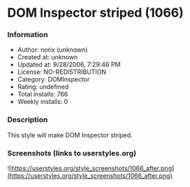 # DOM Inspector striped (1066)

### Information
- Author: norix (unknown)
- Created at: unknown
- Updated at: 9/28/2006, 7:29:46 PM
- License: NO-REDISTRIBUTION
- Category: DOMInspector
- Rating: undefined
- Total installs: 766
- Weekly installs: 0


### Description
This style will make DOM Inspector striped.


### Screenshots (links to userstyles.org)
![https://userstyles.org/style_screenshots/1066_after.png](https://userstyles.org/style_screenshots/1066_after.png)


